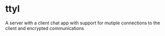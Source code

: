 # ttyl
A server with a client chat app with support for mutiple connections to the client and encrypted communications
